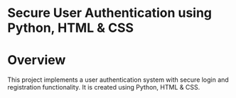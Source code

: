 # Secure User Authentication using Python, HTML & CSS

# Overview
This project implements a user authentication system with secure login and registration functionality. It is created using Python, HTML & CSS.
